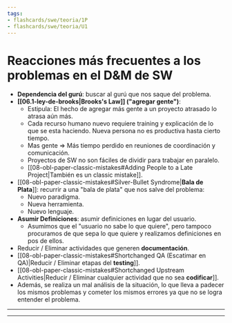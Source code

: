 ```yaml
---
tags:
- flashcards/swe/teoria/1P
- flashcards/swe/teoria/U1
---
```


# Reacciones más frecuentes a los problemas en el D&M de SW

- **Dependencia del gurú**: buscar al gurú que nos saque del problema.
- **[[06.1-ley-de-brooks|Brooks's Law]] ("agregar gente")**:
	- Estipula: El hecho de agregar más gente a un proyecto atrasado lo atrasa aún más.
	- Cada recurso humano nuevo requiere training y explicación de lo que se esta haciendo. Nueva persona no es productiva hasta cierto tiempo.
	- Mas gente => Más tiempo perdido en reuniones de coordinación y comunicación.
	- Proyectos de SW no son fáciles de dividir para trabajar en paralelo.
	- [[08-obl-paper-classic-mistakes#Adding People to a Late Project|También es un classic mistake]].
- [[08-obl-paper-classic-mistakes#Silver-Bullet Syndrome|**Bala de Plata**]]: recurrir a una "bala de plata" que nos salve del problema:
	- Nuevo paradigma.
	- Nueva herramienta.
	- Nuevo lenguaje.
- **Asumir Definiciones**: asumir definiciones en lugar del usuario.
	- Asumimos que el "usuario no sabe lo que quiere", pero tampoco procuramos de que sepa lo que quiere y realizamos definiciones en pos de ellos.
- Reducir / Eliminar actividades que generen **documentación**.
- [[08-obl-paper-classic-mistakes#Shortchanged QA (Escatimar en QA)|Reducir / Eliminar etapas del **testing**]].
- [[08-obl-paper-classic-mistakes#Shortchanged Upstream Activities|Reducir / Eliminar cualquier actividad que no sea **codificar**]].
- Además, se realiza un mal análisis de la situación, lo que lleva a padecer los mismos problemas y cometer los mismos errores ya que no se logra entender el problema.

---

<!--Nombrar y explicar las reacciones más frecuentes en el D&M de SW.
?
- **Dependencia**: buscar al gurú que nos saque del problema.
- **Ley de Brook ("agregar gente")**:
	- Estipula: El hecho de agregar más gente a un proyecto atrasado lo atrasa aún más.
	- Cada recurso humano nuevo requiere training y explicación de lo que se esta haciendo. Nueva persona no es productiva hasta cierto tiempo.
	- Mas gente indica más tiempo perdido en reuniones de coordinación y comunicación.
	- Proyectos de SW no son fáciles de dividir para trabajar en paralelo.
- **Bala de Plata**: recurrir a una "bala de plata" que nos salve del problema:
	- Nuevo paradigma.
	- Nueva herramienta.
	- Nuevo lenguaje.
- **Asumir Definiciones**: asumir definiciones en lugar del usuario.
- Reducir / Eliminar actividades que generen **documentación**.
- Reducir / Eliminar etapas del **testing**.
- Reducir / Eliminar cualquier actividad que no sea **codificar**.
- Además, se realiza un mal análisis de la situación, lo que lleva a padecer los mismos problemas y cometer los mismos errores ya que no se logra entender el problema. -->

---
